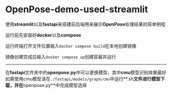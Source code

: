 # OpenPose-demo-used-streamlit
使用**streamlit**以及**fastapi**来搭建前后端用来展示**OpenPose**处理结果的简单例程

运行前先安装好**docker**以及**compose**

运行终端打开文件位置输入`docker compose build`在本地创建镜像  

镜像创建完成后输入`docker compose up`创建容器并运行  
***
在**fastapi**文件夹中的**openpose.py**中可以更换模型，其中**cmu**模型识别效果最好  
如需使用cmu模型请在`./fastapi/models/graph/cmu`中运行**.sh**文件进行模型下载，并在**openpose.py**中完成模型选择
